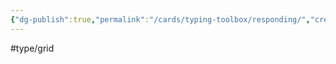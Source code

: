 ```yaml
---
{"dg-publish":true,"permalink":"/cards/typing-toolbox/responding/","created":"2023-04-14T15:20:34.261+02:00","updated":"2023-04-26T15:39:18.005+02:00"}
---
```


#type/grid  



<script src="https://utteranc.es/client.js"  
        repo="Heart4sides/Comment_Section"
        issue-term="pathname"
        theme="github-dark-orange"
        crossorigin="anonymous"
        async> 
</script>
